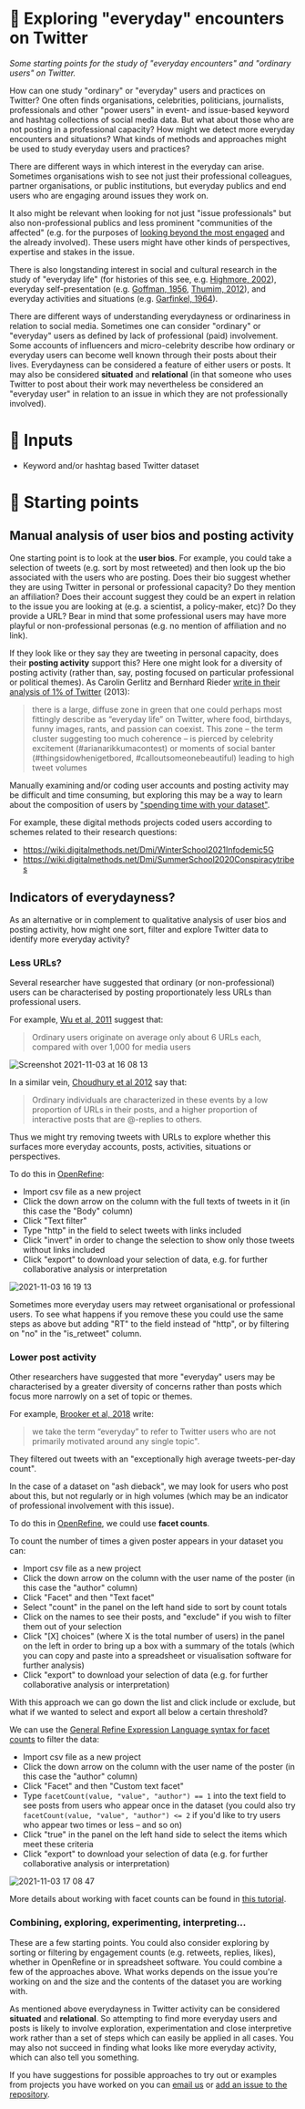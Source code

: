# 🥪 Exploring "everyday" encounters on Twitter

*Some starting points for the study of "everyday encounters" and "ordinary users" on Twitter.*

How can one study "ordinary" or "everyday" users and practices on Twitter? One often finds organisations, celebrities, politicians, journalists, professionals and other "power users" in event- and issue-based keyword and hashtag collections of social media data. But what about those who are not posting in a professional capacity? How might we detect more everyday encounters and situations? What kinds of methods and approaches might be used to study everyday users and practices?

There are different ways in which interest in the everyday can arise. Sometimes organisations wish to see not just their professional colleagues, partner organisations, or public institutions, but everyday publics and end users who are engaging around issues they work on.

It also might be relevant when looking for not just "issue professionals" but also non-professional publics and less prominent "communities of the affected" (e.g. for the purposes of [looking beyond the most engaged](https://ijoc.org/index.php/ijoc/article/view/6407) and the already involved). These users might have other kinds of perspectives, expertise and stakes in the issue.

There is also longstanding interest in social and cultural research in the study of "everyday life" (for histories of this see, e.g. [Highmore, 2002](https://www.routledge.com/Everyday-Life-and-Cultural-Theory-An-Introduction/Highmore/p/book/9780415223034)), everyday self-presentation (e.g. [Goffman, 1956](https://en.wikipedia.org/wiki/The_Presentation_of_Self_in_Everyday_Life), [Thumim, 2012](https://link.springer.com/book/10.1057/9781137265135)), and everyday activities and situations (e.g. [Garfinkel, 1964](https://www.jstor.org/stable/798722)).

There are different ways of understanding everydayness or ordinariness in relation to social media. Sometimes one can consider "ordinary" or "everyday" users as defined by lack of professional (paid) involvement. Some accounts of influencers and micro-celebrity describe how ordinary or everyday users can become well known through their posts about their lives. Everydayness can be considered a feature of either users or posts. It may also be considered **situated** and **relational** (in that someone who uses Twitter to post about their work may nevertheless be considered an "everyday user" in relation to an issue in which they are not professionally involved).

# 🧱 Inputs

- Keyword and/or hashtag based Twitter dataset

# 🐥 Starting points

## Manual analysis of user bios and posting activity

One starting point is to look at the **user bios**. For example, you could take a selection of tweets (e.g. sort by most retweeted) and then look up the bio associated with the users who are posting. Does their bio suggest whether they are using Twitter in personal or professional capacity? Do they mention an affiliation? Does their account suggest they could be an expert in relation to the issue you are looking at (e.g. a scientist, a policy-maker, etc)? Do they provide a URL? Bear in mind that some professional users may have more playful or non-professional personas (e.g. no mention of affiliation and no link).

If they look like or they say they are tweeting in personal capacity, does their **posting activity** support this? Here one might look for a diversity of posting activity (rather than, say, posting focused on particular professional or political themes). As Carolin Gerlitz and Bernhard Rieder [write in their analysis of 1% of Twitter](https://journal.media-culture.org.au/index.php/mcjournal/article/view/620) (2013):

> there is a large, diffuse zone in green that one could perhaps most fittingly describe as “everyday life” on Twitter, where food, birthdays,
funny images, rants, and passion can coexist. This zone – the term cluster suggesting too much coherence – is pierced by celebrity excitement (#arianarikkumacontest) or moments of social banter (#thingsidowhenigetbored, #calloutsomeonebeautiful) leading to high tweet volumes

Manually examining and/or coding user accounts and posting activity may be difficult and time consuming, but exploring this may be a way to learn about the composition of users by ["spending time with your dataset"](http://recipes.publicdatalab.org/documentation).

For example, these digital methods projects coded users according to schemes related to their research questions:
- https://wiki.digitalmethods.net/Dmi/WinterSchool2021Infodemic5G
- https://wiki.digitalmethods.net/Dmi/SummerSchool2020Conspiracytribes

## Indicators of everydayness?

As an alternative or in complement to qualitative analysis of user bios and posting activity, how might one sort, filter and explore Twitter data to identify more everyday activity?

### Less URLs?

Several researcher have suggested that ordinary (or non-professional) users can be characterised by posting proportionately less URLs than professional users.

For example, [Wu et al, 2011](https://dl.acm.org/doi/pdf/10.1145/1963405.1963504) suggest that:

> Ordinary users originate on average only about 6 URLs each, compared with over 1,000 for media users

![Screenshot 2021-11-03 at 16 08 13](https://user-images.githubusercontent.com/1321827/140098364-40ec73db-a86a-47a6-8eb6-04fa5ebab5a8.png)

In a similar vein, [Choudhury et al 2012](https://dl.acm.org/doi/pdf/10.1145/2145204.2145242) say that:

> Ordinary individuals are characterized in these events by a low proportion of URLs in their posts, and a higher proportion of interactive posts that are @-replies to others.

Thus we might try removing tweets with URLs to explore whether this surfaces more everyday accounts, posts, activities, situations or perspectives.

To do this in [OpenRefine](https://openrefine.org/):
- Import csv file as a new project
- Click the down arrow on the column with the full texts of tweets in it (in this case the "Body" column)
- Click "Text filter"
- Type "http" in the field to select tweets with links included
- Click "invert" in order to change the selection to show only those tweets without links included
- Click "export" to download your selection of data, e.g. for further collaborative analysis or interpretation

![2021-11-03 16 19 13](https://user-images.githubusercontent.com/1321827/140101941-3d3ef0dc-7e55-4a7a-9e54-03bcd480e0f2.gif)

Sometimes more everyday users may retweet organisational or professional users. To see what happens if you remove these you could use the same steps as above but adding "RT" to the field instead of "http", or by filtering on "no" in the "is_retweet" column.

### Lower post activity

Other researchers have suggested that more "everyday" users may be characterised by a greater diversity of concerns rather than posts which focus more narrowly on a set of topic or themes.

For example, [Brooker et al, 2018](https://journals.sagepub.com/doi/full/10.1177/2053951718766624) write:

> we take the term “everyday” to refer to Twitter users who are not primarily motivated around any single topic".

They filtered out tweets with an "exceptionally high average tweets-per-day count".

In the case of a dataset on "ash dieback", we may look for users who post about this, but not regularly or in high volumes (which may be an indicator of professional involvement with this issue).

To do this in [OpenRefine](https://openrefine.org/), we could use **facet counts**.

To count the number of times a given poster appears in your dataset you can:
- Import csv file as a new project
- Click the down arrow on the column with the user name of the poster (in this case the "author" column)
- Click "Facet" and then "Text facet"
- Select "count" in the panel on the left hand side to sort by count totals
- Click on the names to see their posts, and "exclude" if you wish to filter them out of your selection
- Click "[X] choices" (where X is the total number of users) in the panel on the left in order to bring up a box with a summary of the totals (which you can copy and paste into a spreadsheet or visualisation software for further analysis)
- Click "export" to download your selection of data (e.g. for further collaborative analysis or interpretation)

With this approach we can go down the list and click include or exclude,  but what if we wanted to select and export all below a certain threshold?

We can use the [General Refine Expression Language syntax for facet counts](https://docs.openrefine.org/manual/grelfunctions#facetcountchoicevalue-s-facetexpression-s-columnname) to filter the data:
- Import csv file as a new project 
- Click the down arrow on the column with the user name of the poster (in this case the "author" column)
- Click "Facet" and then "Custom text facet"
- Type `facetCount(value, "value", "author") == 1` into the text field to see posts from users who appear once in the dataset (you could also try `facetCount(value, "value", "author") <= 2` if you'd like to try users who appear two times or less – and so on)
- Click "true" in the panel on the left hand side to select the items which meet these criteria
- Click "export" to download your selection of data (e.g. for further collaborative analysis or interpretation)

![2021-11-03 17 08 47](https://user-images.githubusercontent.com/1321827/140162841-54cf8c27-e0da-4f87-8ade-43cccd428f5a.gif)

More details about working with facet counts can be found in [this tutorial](https://kb.refinepro.com/2011/11/facet-by-facet-count.html).

### Combining, exploring, experimenting, interpreting...

These are a few starting points. You could also consider exploring by sorting or filtering by engagement counts (e.g. retweets, replies, likes), whether in OpenRefine or in spreadsheet software. You could combine a few of the approaches above. What works depends on the issue you're working on and the size and the contents of the dataset you are working with.

As mentioned above everydayness in Twitter activity can be considered **situated** and **relational**. So attempting to find more everyday users and posts is likely to involve exploration, experimentation and close interpretive work rather than a set of steps which can easily be applied in all cases. You may also not succeed in finding what looks like more everyday activity, which can also tell you something.

If you have suggestions for possible approaches to try out or examples from projects you have worked on you can [email us](https://publicdatalab.org/) or [add an issue to the repository](https://github.com/PublicDataLab/Recipes/issues).
